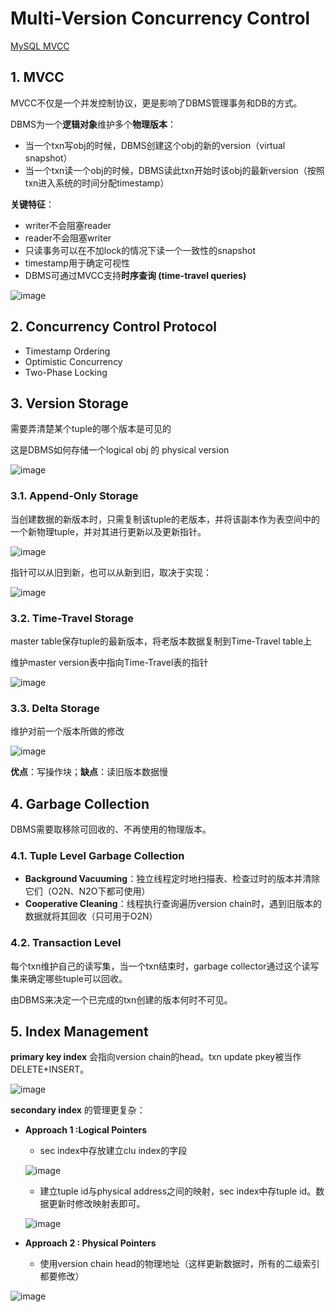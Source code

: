 # Multi-Version Concurrency Control

[MySQL MVCC](https://blog.csdn.net/SnailMann/article/details/94724197)

## 1. MVCC

MVCC不仅是一个并发控制协议，更是影响了DBMS管理事务和DB的方式。

DBMS为一个**逻辑对象**维护多个**物理版本**：

- 当一个txn写obj的时候，DBMS创建这个obj的新的version（virtual snapshot）
- 当一个txn读一个obj的时候，DBMS读此txn开始时该obj的最新version（按照txn进入系统的时间分配timestamp）

**关键特征**：

- writer不会阻塞reader
- reader不会阻塞writer
- 只读事务可以在不加lock的情况下读一个一致性的snapshot
- timestamp用于确定可视性
- DBMS可通过MVCC支持**时序查询 (time-travel queries)**

![image](https://user-images.githubusercontent.com/29897667/127214650-3d88e297-f12b-46f7-9d8e-69d3ef278f3c.png)

## 2. Concurrency Control Protocol

- Timestamp Ordering
- Optimistic Concurrency
- Two-Phase Locking

## 3. Version Storage

需要弄清楚某个tuple的哪个版本是可见的

这是DBMS如何存储一个logical obj 的 physical version

![image](https://user-images.githubusercontent.com/29897667/127383417-d68d4ca1-1721-4dfa-8086-717ab86604c2.png)

### 3.1. Append-Only Storage

当创建数据的新版本时，只需复制该tuple的老版本，并将该副本作为表空间中的一个新物理tuple，并对其进行更新以及更新指针。

![image](https://user-images.githubusercontent.com/29897667/127378857-ac9351f9-a610-483a-a7a6-75ca2fb0fc89.png)

指针可以从旧到新，也可以从新到旧，取决于实现：

![image](https://user-images.githubusercontent.com/29897667/127378920-4cbdd550-d8e6-49a4-acc2-93ed5b2c5aeb.png)

### 3.2. Time-Travel Storage

master table保存tuple的最新版本，将老版本数据复制到Time-Travel table上

维护master version表中指向Time-Travel表的指针

![image](https://user-images.githubusercontent.com/29897667/127379656-373079b9-5a2d-43e1-a1c5-56be095e0212.png)

### 3.3. Delta Storage

维护对前一个版本所做的修改

![image](https://user-images.githubusercontent.com/29897667/127381987-f3b8fa42-9069-4895-b838-b7123c508e0c.png)

**优点**：写操作块；**缺点**：读旧版本数据慢

## 4. Garbage Collection

DBMS需要取移除可回收的、不再使用的物理版本。

### 4.1. Tuple Level Garbage Collection

- **Background Vacuuming**：独立线程定时地扫描表、检查过时的版本并清除它们（O2N、N2O下都可使用）
- **Cooperative Cleaning**：线程执行查询遍历version chain时，遇到旧版本的数据就将其回收（只可用于O2N）

### 4.2. Transaction Level 

每个txn维护自己的读写集，当一个txn结束时，garbage collector通过这个读写集来确定哪些tuple可以回收。

由DBMS来决定一个已完成的txn创建的版本何时不可见。

## 5. Index Management

**primary key index** 会指向version chain的head。txn update pkey被当作DELETE+INSERT。

![image](https://user-images.githubusercontent.com/29897667/127734860-44e5dff0-89fe-4db2-90ab-37af1e5e8f5f.png)

**secondary index** 的管理更复杂：

- **Approach 1 :Logical Pointers**

  - sec index中存放建立clu index的字段

  ![image](https://user-images.githubusercontent.com/29897667/127734927-512c1730-57bf-4a3b-8a93-407dc944512a.png)

  - 建立tuple id与physical address之间的映射，sec index中存tuple id。数据更新时修改映射表即可。

  ![image](https://user-images.githubusercontent.com/29897667/127734968-bfbb2db4-b4cb-418f-8034-9713f21f4323.png)

  

- **Approach 2 : Physical Pointers**

  - 使用version chain head的物理地址（这样更新数据时，所有的二级索引都要修改）

![image](https://user-images.githubusercontent.com/29897667/127734870-16772f21-6100-4cca-a9fc-6c2ff5055aa7.png)